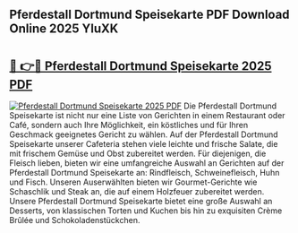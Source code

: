## Pferdestall Dortmund Speisekarte PDF Download Online 2025 YluXK

# <h2><a href="http://gc8s8ad.nevu.top/?p=Pferdestall+Dortmund+Speisekarte">🔗 👉🔴 Pferdestall Dortmund Speisekarte 2025 PDF</a></h2>

[![Pferdestall Dortmund Speisekarte 2025 PDF](https://i.imgur.com/dBaPXMq.png)](http://gc8s8ad.nevu.top/?p=Pferdestall+Dortmund+Speisekarte)
Die Pferdestall Dortmund Speisekarte ist nicht nur eine Liste von Gerichten in einem Restaurant oder Café, sondern auch Ihre Möglichkeit, ein köstliches und für Ihren Geschmack geeignetes Gericht zu wählen. Auf der Pferdestall Dortmund Speisekarte unserer Cafeteria stehen viele leichte und frische Salate, die mit frischem Gemüse und Obst zubereitet werden. Für diejenigen, die Fleisch lieben, bieten wir eine umfangreiche Auswahl an Gerichten auf der Pferdestall Dortmund Speisekarte an: Rindfleisch, Schweinefleisch, Huhn und Fisch. Unseren Auserwählten bieten wir Gourmet-Gerichte wie Schaschlik und Steak an, die auf einem Holzfeuer zubereitet werden. Unsere Pferdestall Dortmund Speisekarte bietet eine große Auswahl an Desserts, von klassischen Torten und Kuchen bis hin zu exquisiten Crème Brûlée und Schokoladenstückchen.
